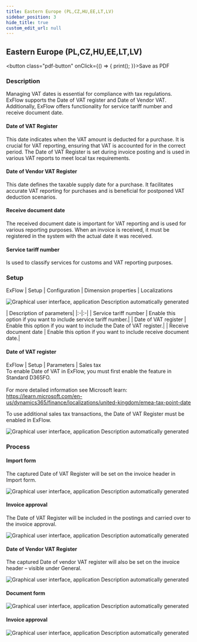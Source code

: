 ```yaml
---
title: Eastern Europe (PL,CZ,HU,EE,LT,LV)
sidebar_position: 3 
hide_title: true
custom_edit_url: null
---
```

## Eastern Europe (PL,CZ,HU,EE,LT,LV) 
<button class="pdf-button" onClick={() => { print(); }}>Save as PDF</button>


### Description
Managing VAT dates is essential for compliance with tax regulations. ExFlow supports the Date of VAT register and Date of Vendor VAT. Additionally, ExFlow offers functionality for service tariff number and receive document date.

#### Date of VAT Register
This date indicates when the VAT amount is deducted for a purchase. It is crucial for VAT reporting, ensuring that VAT is accounted for in the correct period. The Date of VAT Register is set during invoice posting and is used in various VAT reports to meet local tax requirements.

#### Date of Vendor VAT Register
This date defines the taxable supply date for a purchase. It facilitates accurate VAT reporting for purchases and is beneficial for postponed VAT deduction scenarios.

#### Receive document date
The received document date is important for VAT reporting and is used for various reporting purposes. When an invoice is received, it must be registered in the system with the actual date it was received.

#### Service tariff number
Is used to classify services for customs and VAT reporting purposes.

### Setup
ExFlow | Setup | Configuration | Dimension properties | Localizations<br/>

![Graphical user interface, application Description automatically generated](@site/static/img/media/image666.png)

| Description of parameters|
|:-|:-|
| Service tariff number | Enable this option if you want to include service tariff number.|
| Date of VAT register | Enable this option if you want to include the Date of VAT register.|
| Receive document date | Enable this option if you want to include receive document date.|

#### Date of VAT register
ExFlow | Setup | Parameters | Sales tax<br/>
To enable Date of VAT in ExFlow, you must first enable the feature in Standard D365FO.<br/>  
For more detailed information see Microsoft learn:<br/> 
https://learn.microsoft.com/en-us/dynamics365/finance/localizations/united-kingdom/emea-tax-point-date<br/> 

To use additional sales tax transactions, the Date of VAT Register must be enabled in ExFlow.

![Graphical user interface, application Description automatically generated](@site/static/img/media/image667.png)

### Process
#### Import form
The captured Date of VAT Register will be set on the invoice header in Import form.

![Graphical user interface, application Description automatically generated](@site/static/img/media/image668.png)

#### Invoice approval 
The Date of VAT Register will be included in the postings and carried over to the invoice approval.

![Graphical user interface, application Description automatically generated](@site/static/img/media/image669.png)

#### Date of Vendor VAT Register
The captured Date of vendor VAT register will also be set on the invoice header – visible under General.

![Graphical user interface, application Description automatically generated](@site/static/img/media/image670.png)

#### Document form
![Graphical user interface, application Description automatically generated](@site/static/img/media/image671.png)

#### Invoice approval
![Graphical user interface, application Description automatically generated](@site/static/img/media/image672.png)

